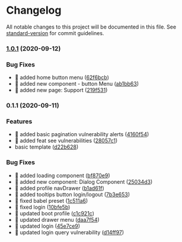 # Changelog

All notable changes to this project will be documented in this file. See [standard-version](https://github.com/conventional-changelog/standard-version) for commit guidelines.

### [1.0.1](https://github.com/joaomede/github-manager-explore/compare/v0.1.1...v1.0.1) (2020-09-12)


### Bug Fixes

* 🐛 added home button menu ([62f6bcb](https://github.com/joaomede/github-manager-explore/commit/62f6bcbe94b6f028b9aa49e3a08b0ac5e19bf1fe))
* 🐛 added new component - button Menu ([ab1bb63](https://github.com/joaomede/github-manager-explore/commit/ab1bb63f334afa77758405bc021167e951eefdaa))
* 🐛 added new page: Support ([219f531](https://github.com/joaomede/github-manager-explore/commit/219f53127eea270ce74d1c0df924396cb86f0e27))

### 0.1.1 (2020-09-11)


### Features

* 🎸 added basic pagination vulnerability alerts ([4160f54](https://github.com/joaomede/github-manager-explore/commit/4160f54cc0028ae06ea68162ac034613478def39))
* 🎸 added feat see vulnerabilities ([28057c1](https://github.com/joaomede/github-manager-explore/commit/28057c13594154c3689fe04fdf4eeef5b8e77b91))
* basic template ([d22b628](https://github.com/joaomede/github-manager-explore/commit/d22b62834edcd3976bf7d7ff3d94fa5262e7ad7b))


### Bug Fixes

* 🐛 added loading component ([bf870e9](https://github.com/joaomede/github-manager-explore/commit/bf870e979adaa514c77e5047db95cf9ee81fa474))
* 🐛 added new component: Dialog Component ([25034d3](https://github.com/joaomede/github-manager-explore/commit/25034d356c7d4ee4b251d62d1c6dabefba56aa92))
* 🐛 added profile navDrawer ([b1ad61f](https://github.com/joaomede/github-manager-explore/commit/b1ad61fd74548284514bd831d6416896d0d3e412))
* 🐛 added tooltips button login/logout ([7b3e653](https://github.com/joaomede/github-manager-explore/commit/7b3e653063d6a395c438943ff4a631d6c8aeed02))
* 🐛 fixed babel preset ([1c511a6](https://github.com/joaomede/github-manager-explore/commit/1c511a6423ecaa8779d3e86a67c23503fbf3e61e))
* 🐛 fixed login ([10bfe5b](https://github.com/joaomede/github-manager-explore/commit/10bfe5bbb02c105b1b68d48bbb81b7c9d0e17db2))
* 🐛 updated boot profile ([c1c921c](https://github.com/joaomede/github-manager-explore/commit/c1c921c989d9faf7316fd248e720931f044a6eb9))
* 🐛 updated drawer menu ([daa7f54](https://github.com/joaomede/github-manager-explore/commit/daa7f54bc5089caea14ff0a71780769556b13f9d))
* 🐛 updated login ([45e7ce9](https://github.com/joaomede/github-manager-explore/commit/45e7ce95ba733cc0f7f0cb3a62c2385b5b9b1af0))
* 🐛 updated login query vulnerability ([d14ff97](https://github.com/joaomede/github-manager-explore/commit/d14ff97730381725754d930fa9ed12f7541f76a4))
